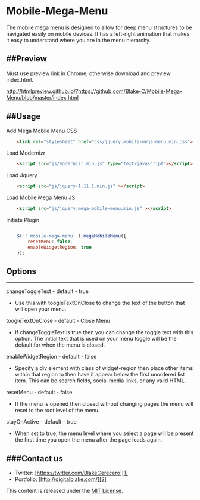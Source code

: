 Mobile-Mega-Menu
================

The mobile mega menu is designed to allow for deep menu structures to be navigated easily on mobile devices. It has a left-right animation that makes it easy to understand where you are in the menu hierarchy.

##Preview
------------------

Must use preview link in Chrome, otherwise download and preview index.html.

http://htmlpreview.github.io/?https://github.com/Blake-C/Mobile-Mega-Menu/blob/master/index.html


##Usage
------------------
Add Mega Mobile Menu CSS
```html
	<link rel="stylesheet" href="css/jquery.mobile-mega-menu.min.css">
```

Load Modernizr
```html
	<script src="js/modernizr.min.js" type="text/javascript"></script>
```

Load Jquery
```html
	<script src="js/jquery-1.11.1.min.js" ></script>
```

Load Mobile Mega Menu JS
```html
	<script src="js/jquery.mega-mobile-menu.min.js" ></script>
```

Initiate Plugin
```javascript

	$( '.mobile-mega-menu' ).megaMobileMenu({
		resetMenu: false,
		enableWidgetRegion: true
	});

```

## Options
------------------
changeToggleText - default - true
- Use this with toogleTextOnClose to change the text of the button that will open your menu.

toogleTextOnClose - default - Close Menu
- If changeToggleText is true then you can change the toggle text with this option. The initial text that is used on your menu toggle will be the default for when the menu is closed.

enableWidgetRegion - default - false
- Specify a div element with class of widget-region then place other items within that region to then have it appear below the first unordered list item. This can be search fields, social media links, or any valid HTML.

resetMenu - default - false
- If the menu is opened then closed without changing pages the menu will reset to the root level of the menu.

stayOnActive - default - true
- When set to true, the menu level where you select a page will be present the first time you open the menu after the page loads again.

###Contact us
------------------
   * Twitter: [https://twitter.com/BlakeCerecero][1]
   * Portfolio: [http://digitalblake.com/][2]
   
[1]: https://twitter.com/BlakeCerecero "https://twitter.com/BlakeCerecero"
[2]: http://digitalblake.com/ "http://digitalblake.com/"

This content is released under the [MIT License](http://opensource.org/licenses/MIT).